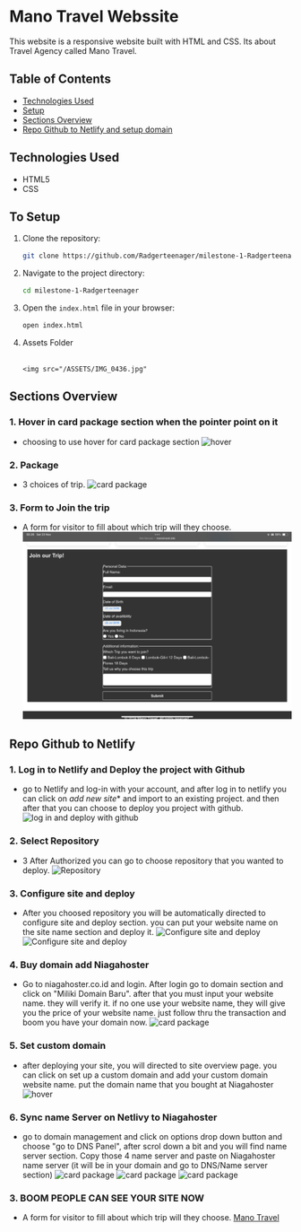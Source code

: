 # Mano Travel Webssite

This website is a responsive website built with HTML and CSS. Its about Travel Agency called Mano Travel. 

## Table of Contents

- [Technologies Used](#technologies-used)
- [Setup](#setup)
- [Sections Overview](#sections-overview)
- [Repo Github to Netlify and setup domain](#repo-github-to-netlify)

## Technologies Used

- HTML5
- CSS

## To Setup

1. Clone the repository:
    ```bash
    git clone https://github.com/Radgerteenager/milestone-1-Radgerteenager.git
    ```
2. Navigate to the project directory:
    ```bash
    cd milestone-1-Radgerteenager
    ```
3. Open the `index.html` file in your browser:
    ```bash
    open index.html
    ```
4. Assets Folder
    ```
    
    <img src="/ASSETS/IMG_0436.jpg"
    ```

## Sections Overview

### 1. **Hover in card package section when the pointer point on it**
   - choosing to use hover for card package section
      ![**hover**](/ASSETS/IMG_0440.PNG)
### 2. **Package**
   - 3 choices of trip.
      ![card package](/ASSETS/IMG_0441.PNG)

### 3. **Form to Join the trip**
   - A form for visitor to fill about which trip will they choose.
      ![Form to Join the trip](/ASSETS/IMG_0442.PNG)

## Repo Github to Netlify

### 1. **Log in to Netlify and Deploy the project with Github**
   - go to Netlify and log-in with your account, and after log in to netlify you can click on *add new site** and import to an existing project. and then after that you can choose to deploy you project with github.
      ![**log in and deploy with github**]()
### 2. **Select Repository**
   - 3 After Authorized you can go to choose repository that you wanted to deploy.
      ![Repository](/README%20ASSET/IMG_4939.HEIC)

### 3. **Configure site and deploy**
   - After you choosed repository you will be automatically directed to configure site and deploy section. you can put your website name on the site name section and deploy it.
      ![Configure site and deploy](/README%20ASSET/IMG_4940.HEIC)
      ![Configure site and deploy](/README%20ASSET/IMG_4941.HEIC)

### 4. **Buy domain add Niagahoster**
   - Go to niagahoster.co.id and login. After login go to domain section and click on "Miliki Domain Baru". after that you must input your website name. they will verify it. if no one use your website name, they will give you the price of your website name. just follow thru the transaction and boom you have your domain now.
      ![card package](/README%20ASSET/IMG_4943.HEIC)

### 5. **Set custom domain**
   - after deploying your site, you will directed to site overview page. you can click on set up a custom domain and add your custom domain website name. put the domain name that you bought at Niagahoster
      ![**hover**](/README%20ASSET/IMG_4942.HEIC)

### 6. **Sync name Server on Netlivy to Niagahoster**
   - go to domain management and click on options drop down button and choose "go to DNS Panel", after scrol down a bit and you will find name server section. Copy those 4 name server and paste on Niagahoster name server (it will be in your domain and go to DNS/Name server section)
      ![card package](/README%20ASSET/IMG_4944.HEIC)
      ![card package](/README%20ASSET/IMG_4945.HEIC)
      ![card package](/README%20ASSET/IMG_4947.HEIC)


### 3. **BOOM PEOPLE CAN SEE YOUR SITE NOW**
   - A form for visitor to fill about which trip will they choose.
    [Mano Travel](manotravel.site)

